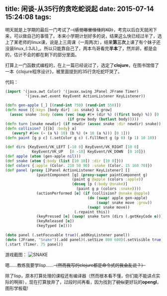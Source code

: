 title: 闲谈-从35行的贪吃蛇说起
date: 2015-07-14 15:24:08
tags:
---
明天就是上学期的最后一门考试了~~（感觉哪里怪怪的XD）~~，考完以后白天就闲下来，可以做自己的事情了。本来小学期计划好多的说，结果这么快已经过半了，选上了某老师的linux课，说是上三周课（一周两次），结果**第三次**上课了有个妹子还没装linux\_(:3JL)\_。所以只能靠自己了，两本鸟哥看完**半本**了，然并卵，都是会的，估计不会的都在剩下的部分里面。

打算上一门函数式编程的，在上一篇已经说过了，选定了**clojure**，在图书馆借了一本《clojure程序设计》，被里面提到的35行贪吃蛇吓哭了。

代码：
```clojure
(import '(java.awt Color) '(javax.swing JPanel JFrame Timer)
         '(java.awt.event KeyEvent ActionListener KeyListener))
 
(defn gen-apple [_] [(rand-int 750) (rand-int 550)])
(defn move [{:keys [body dir] :as snake} & grow]
  (assoc snake :body (cons (vec (map #(+ (dir %) ((first body) %)) [0  1]))
                            (if grow body (butlast body)))))
(defn turn [snake newdir] (if newdir (assoc snake :dir newdir) snake))
(defn collision? [{[b] :body} a]
   (every? #(<= (- (a %) 10) (b %) (+ 10 (a %))) [0 1]))
(defn paint [g p c] (.setColor g c) (.fillRect g (p 0) (p 1) 10 10))
 
(def dirs {KeyEvent/VK_LEFT [-10 0] KeyEvent/VK_RIGHT [10 0]
            KeyEvent/VK_UP   [0 -10] KeyEvent/VK_DOWN  [0 10]})
(def apple (atom (gen-apple nil)))
(def snake (atom {:body (list [10 10]) :dir [10 0]}))
(def colors {:apple (Color. 210 50 90) :snake (Color. 15 160 70)})
(def panel (proxy [JPanel ActionListener KeyListener] []
              (paintComponent [g] (proxy-super paintComponent g)
                              (paint g @apple (colors :apple))
                              (doseq [p (:body @snake)]
                                (paint g p (colors :snake))))
              (actionPerformed [e] (if (collision? @snake @apple)
                                     (do (swap! apple gen-apple)
                                         (swap! snake move :grow))
                                     (swap! snake move))
                               (.repaint this))
              (keyPressed [e] (swap! snake turn (dirs (.getKeyCode e))))
              (keyReleased [e])
              (keyTyped [e])))
 
(doto panel (.setFocusable true)(.addKeyListener panel))
(doto (JFrame. "Snake")(.add panel)(.setSize 800 600)(.setVisible true))
(.start (Timer. 75 panel))
```
游戏截图：
![SNAKE](http://7xk052.com1.z0.glb.clouddn.com/snake.jpg "")

嗯……教练我要学lisp……~~（然而我写的clojure都是命令式的我会乱说？）~~


除了lisp，原本打算处理的课程还有编译器（然而根本看不懂，你们能不能讲点实际的啊摔），现在打算放弃了，过段时间再看，因为找到了~~貌似~~更好玩的**opengl**，图形学板载!